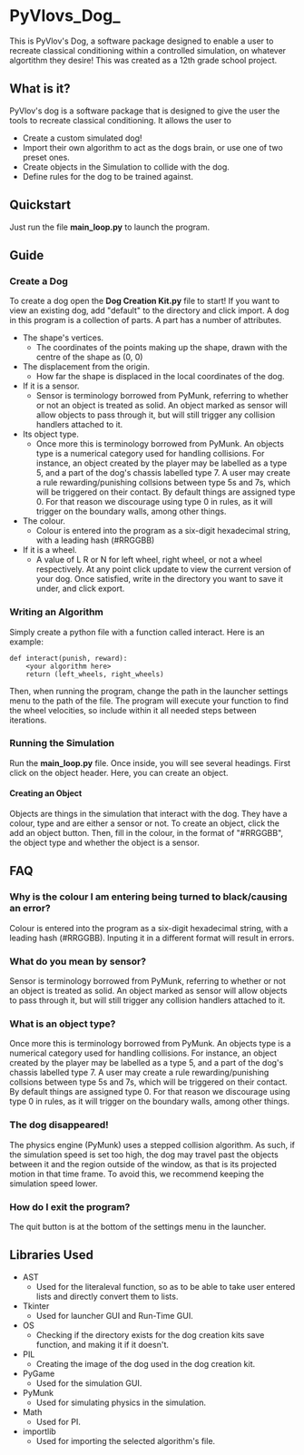 # PyVlovs_Dog_
This is PyVlov's Dog, a software package designed to enable a user to recreate classical conditioning within a controlled simulation, on whatever algortithm they desire! This was created as a 12th grade school project.


## What is it?

PyVlov's dog is a software package that is designed to give the user the tools to recreate classical conditioning. It allows the user to 
 - Create a custom simulated dog!
 - Import their own algorithm to act as the dogs brain, or use one of two preset ones.
 - Create objects in the Simulation to collide with the dog.
 - Define rules for the dog to be trained against.

## Quickstart
Just run the file <b>main_loop.py</b> to launch the program.

## Guide
### Create a Dog
To create a dog open the <b>Dog Creation Kit.py</b> file to start! If you want to view an existing dog, add "default" to the directory and click import. A dog in this program is a collection of parts. A part has a number of attributes.
- The shape's vertices.
    - The coordinates of the points making up the shape, drawn with the centre of the shape as (0, 0)
- The displacement from the origin.
    - How far the shape is displaced in the local coordinates of the dog.
- If it is a sensor.
    - Sensor is terminology borrowed from PyMunk, referring to whether or not an object is treated as solid. An object marked as sensor  will allow objects to pass through it, but will still trigger any collision handlers attached to it.
- Its object type.
    - Once more this is terminology borrowed from PyMunk. An objects type is a numerical category used for handling collisions. For     instance, an object created by the player may be labelled as a type 5, and a part of the dog's chassis labelled type 7. A user may create a rule rewarding/punishing collsions between type 5s and 7s, which will be triggered on their contact. By default things are assigned type 0. For that reason we discourage using type 0 in rules, as it will trigger on the boundary walls, among other things. 
- The colour.
    - Colour is entered into the program as a six-digit hexadecimal string, with a leading hash (#RRGGBB)
- If it is a wheel.
    - A value of L R or N for left wheel, right wheel, or not a wheel respectively.
At any point click update to view the current version of your dog. Once satisfied, write in the directory you want to save it under, and click export.
### Writing an Algorithm
Simply create a python file with a function called interact. Here is an example:
```
def interact(punish, reward):
    <your algorithm here>
    return (left_wheels, right_wheels)
```
Then, when running the program, change the path in the launcher settings menu to the path of the file. The program will execute your function to find the wheel velocities, so include within it all needed steps between iterations.

### Running the Simulation
Run the <b>main_loop.py</b> file. Once inside, you will see several headings. First click on the object header. Here, you can create an object.
#### Creating an Object
Objects are things in the simulation that interact with the dog. They have a colour, type and are either a sensor or not. To create an object, click the add an object button. Then, fill in the colour, in the format of "#RRGGBB", the object type and whether the object is a sensor.


## FAQ
### Why is the colour I am entering being turned to black/causing an error?
Colour is entered into the program as a six-digit hexadecimal string, with a leading hash (#RRGGBB). Inputing it in a different format will result in errors. 

### What do you mean by sensor?
Sensor is terminology borrowed from PyMunk, referring to whether or not an object is treated as solid. An object marked as sensor will allow objects to pass through it, but will still trigger any collision handlers attached to it.

### What is an object type?
Once more this is terminology borrowed from PyMunk. An objects type is a numerical category used for handling collisions. For instance, an object created by the player may be labelled as a type 5, and a part of the dog's chassis labelled type 7. A user may create a rule rewarding/punishing collsions between type 5s and 7s, which will be triggered on their contact. By default things are assigned type 0. For that reason we discourage using type 0 in rules, as it will trigger on the boundary walls, among other things. 

### The dog disappeared!
The physics engine (PyMunk) uses a stepped collision algorithm. As such, if the simulation speed is set too high, the dog may travel past the objects between it and the region outside of the window, as that is its projected motion in that time frame. To avoid this, we recommend keeping the simulation speed lower.

### How do I exit the program?
The quit button is at the bottom of the settings menu in the launcher.

## Libraries Used
- AST
  - Used for the literaleval function, so as to be able to take user entered lists and directly convert them to lists.
- Tkinter
  - Used for launcher GUI and Run-Time GUI.
- OS
  - Checking if the directory exists for the dog creation kits save function, and making it if it doesn't.
- PIL
  - Creating the image of the dog used in the dog creation kit.
- PyGame
  - Used for the simulation GUI.
- PyMunk
  - Used for simulating physics in the simulation.
- Math
  - Used for PI.
- importlib
  - Used for importing the selected algorithm's file.
